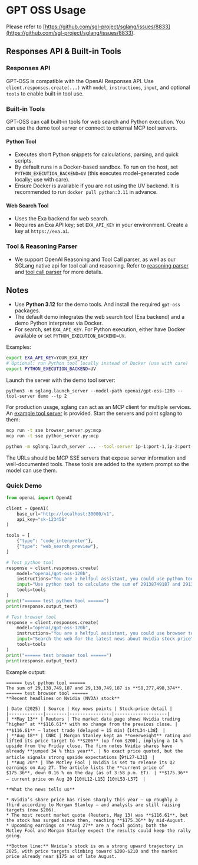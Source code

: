 # GPT OSS Usage

Please refer to [https://github.com/sgl-project/sglang/issues/8833](https://github.com/sgl-project/sglang/issues/8833).

## Responses API & Built-in Tools

### Responses API

GPT‑OSS is compatible with the OpenAI Responses API. Use `client.responses.create(...)` with `model`, `instructions`, `input`, and optional `tools` to enable built‑in tool use.

### Built-in Tools

GPT‑OSS can call built‑in tools for web search and Python execution. You can use the demo tool server or connect to external MCP tool servers.

#### Python Tool

- Executes short Python snippets for calculations, parsing, and quick scripts.
- By default runs in a Docker-based sandbox. To run on the host, set `PYTHON_EXECUTION_BACKEND=UV` (this executes model-generated code locally; use with care).
- Ensure Docker is available if you are not using the UV backend. It is recommended to run `docker pull python:3.11` in advance.

#### Web Search Tool

- Uses the Exa backend for web search.
- Requires an Exa API key; set `EXA_API_KEY` in your environment. Create a key at `https://exa.ai`.

### Tool & Reasoning Parser

- We support OpenAI Reasoning and Tool Call parser, as well as our SGLang native api for tool call and reasoning. Refer to [reasoning parser](../advanced_features/separate_reasoning.ipynb) and [tool call parser](../advanced_features/function_calling.ipynb) for more details.


## Notes

- Use **Python 3.12** for the demo tools. And install the required `gpt-oss` packages.
- The default demo integrates the web search tool (Exa backend) and a demo Python interpreter via Docker.
- For search, set `EXA_API_KEY`. For Python execution, either have Docker available or set `PYTHON_EXECUTION_BACKEND=UV`.

Examples:
```bash
export EXA_API_KEY=YOUR_EXA_KEY
# Optional: run Python tool locally instead of Docker (use with care)
export PYTHON_EXECUTION_BACKEND=UV
```

Launch the server with the demo tool server:

`python3 -m sglang.launch_server --model-path openai/gpt-oss-120b --tool-server demo --tp 2`

For production usage, sglang can act as an MCP client for multiple services. An [example tool server](https://github.com/openai/gpt-oss/tree/main/gpt-oss-mcp-server) is provided. Start the servers and point sglang to them:
```bash
mcp run -t sse browser_server.py:mcp
mcp run -t sse python_server.py:mcp

python -m sglang.launch_server ... --tool-server ip-1:port-1,ip-2:port-2
```
The URLs should be MCP SSE servers that expose server information and well-documented tools. These tools are added to the system prompt so the model can use them.

### Quick Demo

```python
from openai import OpenAI

client = OpenAI(
    base_url="http://localhost:30000/v1",
    api_key="sk-123456"
)

tools = [
    {"type": "code_interpreter"},
    {"type": "web_search_preview"},
]

# Test python tool
response = client.responses.create(
    model="openai/gpt-oss-120b",
    instructions="You are a helfpul assistant, you could use python tool to execute code.",
    input="Use python tool to calculate the sum of 29138749187 and 29138749187", # 58,277,498,374
    tools=tools
)
print("====== test python tool ======")
print(response.output_text)

# Test browser tool
response = client.responses.create(
    model="openai/gpt-oss-120b",
    instructions="You are a helfpul assistant, you could use browser to search the web",
    input="Search the web for the latest news about Nvidia stock price",
    tools=tools
)
print("====== test browser tool ======")
print(response.output_text)
```

Example output:
```
====== test python tool ======
The sum of 29,138,749,187 and 29,138,749,187 is **58,277,498,374**.
====== test browser tool ======
**Recent headlines on Nvidia (NVDA) stock**

| Date (2025) | Source | Key news points | Stock‑price detail |
|-------------|--------|----------------|--------------------|
| **May 13** | Reuters | The market data page shows Nvidia trading “higher” at **$116.61** with no change from the previous close. | **$116.61** – latest trade (delayed ≈ 15 min)【14†L34-L38】 |
| **Aug 18** | CNBC | Morgan Stanley kept an **overweight** rating and lifted its price target to **$206** (up from $200), implying a 14 % upside from the Friday close. The firm notes Nvidia shares have already **jumped 34 % this year**. | No exact price quoted, but the article signals strong upside expectations【9†L27-L31】 |
| **Aug 20** | The Motley Fool | Nvidia is set to release its Q2 earnings on Aug 27. The article lists the **current price of $175.36**, down 0.16 % on the day (as of 3:58 p.m. ET). | **$175.36** – current price on Aug 20【10†L12-L15】【10†L53-L57】 |

**What the news tells us**

* Nvidia’s share price has risen sharply this year – up roughly a third according to Morgan Stanley – and analysts are still raising targets (now $206).
* The most recent market quote (Reuters, May 13) was **$116.61**, but the stock has surged since then, reaching **$175.36** by mid‑August.
* Upcoming earnings on **Aug 27** are a focal point; both the Motley Fool and Morgan Stanley expect the results could keep the rally going.

**Bottom line:** Nvidia’s stock is on a strong upward trajectory in 2025, with price targets climbing toward $200‑$210 and the market price already near $175 as of late August.

```
